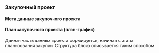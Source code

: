 ### Закупочный проект
#### Мета данные закупочного проекта

#### План закупочного проекта (план-график)
Данная часть данных проекта формируется, начиная с этапа планирования закупки. Структура блока описывается таким способом
[](/schema/data-models/Объект-Planning.schema.json)

